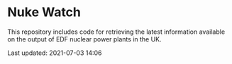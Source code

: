 # Nuke Watch

This repository includes code for retrieving the latest information available on the output of EDF nuclear power plants in the UK.

Last updated: 2021-07-03 14:06